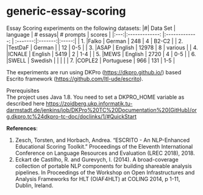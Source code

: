 # generic-essay-scoring
Essay Scoring experiments on the following datasets: 
|#| Data Set     | language      | # essays| # prompts | scores |
|:---:|:-------------: |:-------------: | :-------:|:-------:|:-----:|
| 1. |Falko       | German | 248 | 4 | B2-C2 |
| 2. |TestDaF       | German |  | 12 | 0-5  |
| 3. |ASAP       | English |  12978 | 8 | various |
| 4. |ICNALE       | English | 5419 | 2 | 1-4 |
| 5. |MEWS       | English | 2720 | 4 | 0-5 |
| 6. |SWELL       | Swedish |  |  | |
| 7. |COPLE2       | Portuguese | 966 | 131 | 1-5 |


The experiments are run using DKPro (https://dkpro.github.io/) based Escrito framework (https://github.com/ltl-ude/escrito). 

<stron>Prerequisites </strong></br>
The project uses Java 1.8. You need to set a DKPRO_HOME variable as described here https://zoidberg.ukp.informatik.tu-darmstadt.de/jenkins/job/DKPro%20TC%20Documentation%20(GitHub)/org.dkpro.tc%24dkpro-tc-doc/doclinks/1/#QuickStart


<strong>References</strong>:

1. Zesch, Torsten, and Horbach, Andrea. “ESCRITO - An NLP-Enhanced Educational Scoring Toolkit.” Proceedings of the Eleventh International Conference on Language Resources and Evaluation (LREC 2018), 2018.
2. Eckart de Castilho, R. and Gurevych, I. (2014). A broad-coverage collection of portable NLP components for building shareable analysis pipelines. In Proceedings of the Workshop on Open Infrastructures and Analysis Frameworks for HLT (OIAF4HLT) at COLING 2014, p 1-11, Dublin, Ireland.
